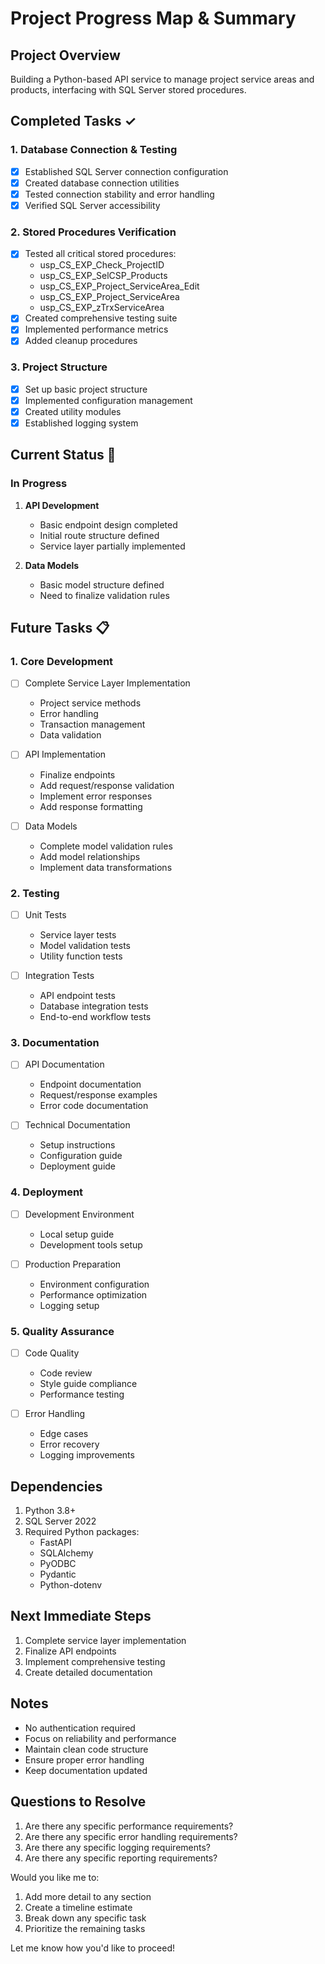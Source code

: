 # Project Progress Map & Summary

## Project Overview
Building a Python-based API service to manage project service areas and products, interfacing with SQL Server stored procedures.

## Completed Tasks ✓

### 1. Database Connection & Testing
- [x] Established SQL Server connection configuration
- [x] Created database connection utilities
- [x] Tested connection stability and error handling
- [x] Verified SQL Server accessibility

### 2. Stored Procedures Verification
- [x] Tested all critical stored procedures:
  - usp_CS_EXP_Check_ProjectID
  - usp_CS_EXP_SelCSP_Products
  - usp_CS_EXP_Project_ServiceArea_Edit
  - usp_CS_EXP_Project_ServiceArea
  - usp_CS_EXP_zTrxServiceArea
- [x] Created comprehensive testing suite
- [x] Implemented performance metrics
- [x] Added cleanup procedures

### 3. Project Structure
- [x] Set up basic project structure
- [x] Implemented configuration management
- [x] Created utility modules
- [x] Established logging system

## Current Status 🔄

### In Progress
1. **API Development**
   - Basic endpoint design completed
   - Initial route structure defined
   - Service layer partially implemented

2. **Data Models**
   - Basic model structure defined
   - Need to finalize validation rules

## Future Tasks 📋

### 1. Core Development
- [ ] Complete Service Layer Implementation
  - Project service methods
  - Error handling
  - Transaction management
  - Data validation

- [ ] API Implementation
  - Finalize endpoints
  - Add request/response validation
  - Implement error responses
  - Add response formatting

- [ ] Data Models
  - Complete model validation rules
  - Add model relationships
  - Implement data transformations

### 2. Testing
- [ ] Unit Tests
  - Service layer tests
  - Model validation tests
  - Utility function tests

- [ ] Integration Tests
  - API endpoint tests
  - Database integration tests
  - End-to-end workflow tests

### 3. Documentation
- [ ] API Documentation
  - Endpoint documentation
  - Request/response examples
  - Error code documentation

- [ ] Technical Documentation
  - Setup instructions
  - Configuration guide
  - Deployment guide

### 4. Deployment
- [ ] Development Environment
  - Local setup guide
  - Development tools setup

- [ ] Production Preparation
  - Environment configuration
  - Performance optimization
  - Logging setup

### 5. Quality Assurance
- [ ] Code Quality
  - Code review
  - Style guide compliance
  - Performance testing

- [ ] Error Handling
  - Edge cases
  - Error recovery
  - Logging improvements

## Dependencies
1. Python 3.8+
2. SQL Server 2022
3. Required Python packages:
   - FastAPI
   - SQLAlchemy
   - PyODBC
   - Pydantic
   - Python-dotenv

## Next Immediate Steps
1. Complete service layer implementation
2. Finalize API endpoints
3. Implement comprehensive testing
4. Create detailed documentation

## Notes
- No authentication required
- Focus on reliability and performance
- Maintain clean code structure
- Ensure proper error handling
- Keep documentation updated

## Questions to Resolve
1. Are there any specific performance requirements?
2. Are there any specific error handling requirements?
3. Are there any specific logging requirements?
4. Are there any specific reporting requirements?

Would you like me to:
1. Add more detail to any section
2. Create a timeline estimate
3. Break down any specific task
4. Prioritize the remaining tasks

Let me know how you'd like to proceed! 